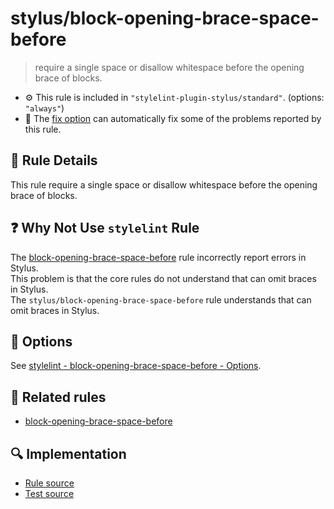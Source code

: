 # stylus/block-opening-brace-space-before

> require a single space or disallow whitespace before the opening brace of blocks.

- :gear: This rule is included in `"stylelint-plugin-stylus/standard"`. (options: `"always"`)
- :wrench: The [fix option](https://stylelint.io/user-guide/usage/options#fix) can automatically fix some of the problems reported by this rule.

## :book: Rule Details

This rule require a single space or disallow whitespace before the opening brace of blocks.

## :question: Why Not Use `stylelint` Rule

The [block-opening-brace-space-before] rule incorrectly report errors in Stylus.  
This problem is that the core rules do not understand that can omit braces in Stylus.  
The `stylus/block-opening-brace-space-before` rule understands that can omit braces in Stylus.

## :wrench: Options

See [stylelint - block-opening-brace-space-before - Options](https://stylelint.io/user-guide/rules/block-opening-brace-space-before#options).

## :couple: Related rules

- [block-opening-brace-space-before]

[block-opening-brace-space-before]: https://stylelint.io/user-guide/rules/block-opening-brace-space-before

## :mag: Implementation

- [Rule source](https://github.com/stylus/stylelint-plugin-stylus/blob/main/lib/rules/block-opening-brace-space-before.js)
- [Test source](https://github.com/stylus/stylelint-plugin-stylus/blob/main/tests/lib/rules/block-opening-brace-space-before.js)

